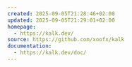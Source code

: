 ```yaml
---
created: 2025-09-05T21:28:46+02:00
updated: 2025-09-05T21:29:01+02:00
homepage:
  - https://kalk.dev/
source: https://github.com/xoofx/kalk
documentation:
  - https://kalk.dev/doc/
---
```

